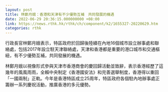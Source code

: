 ```yaml
---
layout: post
title: 林鄭月娥：香港和天津有不少優勢互補　共同發展的機遇
date: 2022-06-29 20:36:15.000000000 +08:00
link: https://news.rthk.hk/rthk/ch/component/k2/1655327-20220629.htm
categories: rthk
---
```


行政長官林鄭月娥表示，特區政府於回歸後陸續在內地16個城市設立辦事處和聯絡處，包括2017年設立駐天津聯絡處，天津和香港都是重要的港口城市和交通樞紐，有不少優勢互補，共同發展的機遇。

林鄭月娥以視像形式參與天津市香港商會的慶回歸活動並致辭，表示香港經歷了這幾年的風風雨雨，全賴中央制定《香港國安法》和完善選舉制度，香港得以重回「一國兩制」正軌。今年是香港特區成立25周年，特區政府各個駐內地辦事處正籌辦一系列慶祝活動，推廣香港的多元優勢。

